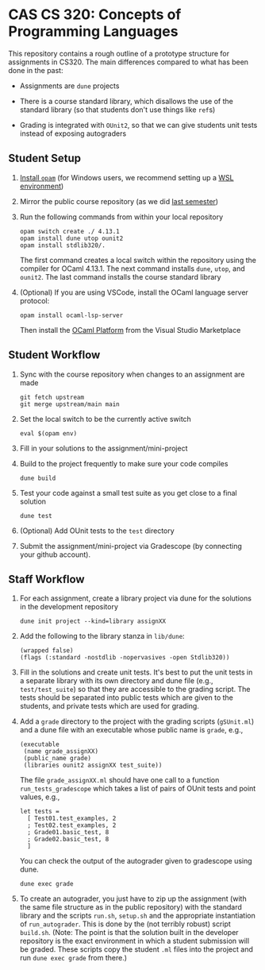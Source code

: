 # CAS CS 320: Concepts of Programming Languages

This repository contains a rough outline of a prototype structure for
assignments in CS320.  The main differences compared to what has been done in
the past:

* Assignments are `dune` projects

* There is a course standard library, which disallows the use of the standard
  library (so that students don't use things like `ref`s)

* Grading is integrated with `OUnit2`, so that we can give students unit tests
  instead of exposing autograders

## Student Setup

1. [Install `opam`](https://opam.ocaml.org/doc/Install.html) (for Windows
   users, we recommend setting up a [WSL
   environment](https://learn.microsoft.com/en-us/windows/wsl/setup/environment))

2. Mirror the public course repository (as we did [last
   semester](https://github.com/BU-CS320/cs320-spring-2024/blob/main/README.md))

3. Run the following commands from within your local repository

   ```
   opam switch create ./ 4.13.1
   opam install dune utop ounit2
   opam install stdlib320/.
   ```
   The first command creates a local switch within the repository using the
   compiler for OCaml 4.13.1.  The next command installs `dune`, `utop`, and
   `ounit2`.  The last command installs the course standard library

6. (Optional) If you are using VSCode, install the OCaml language server protocol:
   ```
   opam install ocaml-lsp-server
   ```
   Then install the [OCaml
   Platform](https://marketplace.visualstudio.com/items?itemName=ocamllabs.ocaml-platform)
   from the Visual Studio Marketplace

## Student Workflow

1. Sync with the course repository when changes to an assignment are made

   ```
   git fetch upstream
   git merge upstream/main main
   ```

2. Set the local switch to be the currently active switch

   ```
   eval $(opam env)
   ```

3. Fill in your solutions to the assignment/mini-project

4. Build to the project frequently to make sure your code compiles

   ```
   dune build
   ```

5. Test your code against a small test suite as you get close to a final solution

   ```
   dune test
   ```

6. (Optional) Add OUnit tests to the `test` directory

7. Submit the assignment/mini-project via Gradescope (by connecting your github
   account).

## Staff Workflow

1. For each assignment, create a library project via dune for the solutions in
   the development repository

   ```
   dune init project --kind=library assignXX
   ```

2. Add the following to the library stanza in `lib/dune`:

   ```
   (wrapped false)
   (flags (:standard -nostdlib -nopervasives -open Stdlib320))
   ```

3. Fill in the solutions and create unit tests.  It's best to put the unit
   tests in a separate library with its own directory and dune file (e.g.,
   `test/test_suite`) so that they are accessible to the grading script.  The
   tests should be separated into public tests which are given to the students,
   and private tests which are used for grading.

4. Add a `grade` directory to the project with the grading scripts
   (`gSUnit.ml`) and a dune file with an executable whose public name is
   `grade`, e.g.,

   ```
   (executable
    (name grade_assignXX)
    (public_name grade)
    (libraries ounit2 assignXX test_suite))
   ```

   The file `grade_assignXX.ml` should have one call to a function
   `run_tests_gradescope` which takes a list of pairs of OUnit tests and point
   values, e.g.,

   ```
   let tests =
     [ Test01.test_examples, 2
     ; Test02.test_examples, 2
     ; Grade01.basic_test, 8
     ; Grade02.basic_test, 8
     ]
   ```

   You can check the output of the autograder given to gradescope using dune.

   ```
   dune exec grade
   ```

4. To create an autograder, you just have to zip up the assignment (with the
   same file structure as in the public repository) with the standard library
   and the scripts `run.sh`, `setup.sh` and the appropriate instantiation of
   `run_autograder`.  This is done by the (not terribly robust) script
   `build.sh`.  (Note: The point is that the solution built in the developer
   repository is the exact environment in which a student submission will be
   graded. These scripts copy the student `.ml` files into the project and run
   `dune exec grade` from there.)

